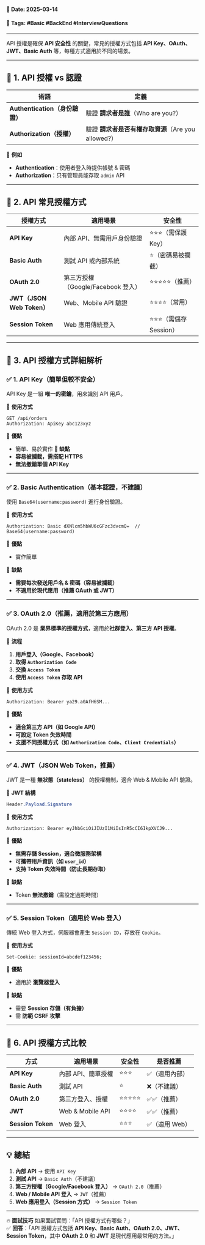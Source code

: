 #### 📅 **Date**: 2025-03-14

#### 🔖 **Tags**: #Basic #BackEnd #InterviewQuestions

---

API 授權是確保 **API 安全性** 的關鍵，常見的授權方式包括 **API Key、OAuth、JWT、Basic Auth** 等，每種方式適用於不同的場景。

---

## **📍 1. API 授權 vs 認證**

|**術語**|**定義**|
|---|---|
|**Authentication（身份驗證）**|驗證 **請求者是誰**（Who are you?）|
|**Authorization（授權）**|驗證 **請求者是否有權存取資源**（Are you allowed?）|

📌 **例如**
- **Authentication**：使用者登入時提供帳號 & 密碼
- **Authorization**：只有管理員能存取 `admin` API

---

## **📍 2. API 常見授權方式**

|**授權方式**|**適用場景**|**安全性**|
|---|---|---|
|**API Key**|內部 API、無需用戶身份驗證|⭐⭐⭐（需保護 Key）|
|**Basic Auth**|測試 API 或內部系統|⭐（密碼易被攔截）|
|**OAuth 2.0**|第三方授權（Google/Facebook 登入）|⭐⭐⭐⭐⭐（推薦）|
|**JWT（JSON Web Token）**|Web、Mobile API 驗證|⭐⭐⭐⭐（常用）|
|**Session Token**|Web 應用傳統登入|⭐⭐⭐（需儲存 Session）|

---

## **📍 3. API 授權方式詳細解析**

### **✅ 1. API Key（簡單但較不安全）**

API Key 是一組 **唯一的密鑰**，用來識別 API 用戶。

📌 **使用方式**

```http
GET /api/orders 
Authorization: ApiKey abc123xyz
```

📌 **優點**
- 簡單、易於實作 📌 **缺點**
- **容易被攔截，需搭配 HTTPS**
- **無法撤銷單個 API Key**

---

### **✅ 2. Basic Authentication（基本認證，不建議）**

使用 `Base64(username:password)` 進行身份驗證。

📌 **使用方式**

```http
Authorization: Basic dXNlcm5hbWU6cGFzc3dvcmQ=  // Base64(username:password)
```

📌 **優點**
- 實作簡單 

📌 **缺點**
- **需要每次發送用戶名 & 密碼（容易被攔截）**
- **不適用於現代應用（推薦 OAuth 或 JWT）**

---

### **✅ 3. OAuth 2.0（推薦，適用於第三方應用）**

OAuth 2.0 是 **業界標準的授權方式**，適用於**社群登入、第三方 API 授權**。

📌 **流程** 
1. **用戶登入（Google、Facebook）**  
2. **取得 `Authorization Code`**  
3. **交換 `Access Token`**  
4. **使用 `Access Token` 存取 API**

📌 **使用方式**

```http
Authorization: Bearer ya29.a0AfH6SM...
```

📌 **優點**
- **適合第三方 API（如 Google API）**
- **可設定 Token 失效時間**
- **支援不同授權方式（如 `Authorization Code`、`Client Credentials`）**

---

### **✅ 4. JWT（JSON Web Token，推薦）**

JWT 是一種 **無狀態（stateless）** 的授權機制，適合 Web & Mobile API 驗證。

📌 **JWT 結構**

```css
Header.Payload.Signature
```

📌 **使用方式**

```http
Authorization: Bearer eyJhbGciOiJIUzI1NiIsInR5cCI6IkpXVCJ9...
```

📌 **優點**
- **無需存儲 Session，適合微服務架構**
- **可攜帶用戶資訊（如 `user_id`）**
- **支持 Token 失效時間（防止長期存取）** 

📌 **缺點**
- Token **無法撤銷**（需設定過期時間）

---

### **✅ 5. Session Token（適用於 Web 登入）**

傳統 Web 登入方式，伺服器會產生 `Session ID`，存放在 `Cookie`。

📌 **使用方式**

```http
Set-Cookie: sessionId=abcdef123456;
```

📌 **優點**
- 適用於 **瀏覽器登入** 
  
📌 **缺點**
- 需要 **Session 存儲（有負擔）**
- 需 **防範 CSRF 攻擊**

---

## **📌 6. API 授權方式比較**

|**方式**|**適用場景**|**安全性**|**是否推薦**|
|---|---|---|---|
|**API Key**|內部 API、簡單授權|⭐⭐⭐|✅（適用內部）|
|**Basic Auth**|測試 API|⭐|❌（不建議）|
|**OAuth 2.0**|第三方登入、授權|⭐⭐⭐⭐⭐|✅✅（推薦）|
|**JWT**|Web & Mobile API|⭐⭐⭐⭐|✅✅（推薦）|
|**Session Token**|Web 登入|⭐⭐⭐|✅（適用 Web）|

---

## **💡 總結**

1. **內部 API** → 使用 `API Key`  
2. **測試 API** → `Basic Auth`（不建議）  
3. **第三方授權（Google/Facebook 登入）** → `OAuth 2.0`（推薦）  
4. **Web / Mobile API 登入** → `JWT`（推薦）  
5. **Web 應用登入（Session 方式）** → `Session Token`

---

🔥 **面試技巧** 如果面試官問：「API 授權方式有哪些？」  
✅ **回答**：「API 授權方式包括 **API Key、Basic Auth、OAuth 2.0、JWT、Session Token**，其中 **OAuth 2.0** 和 **JWT** 是現代應用最常用的方法。」